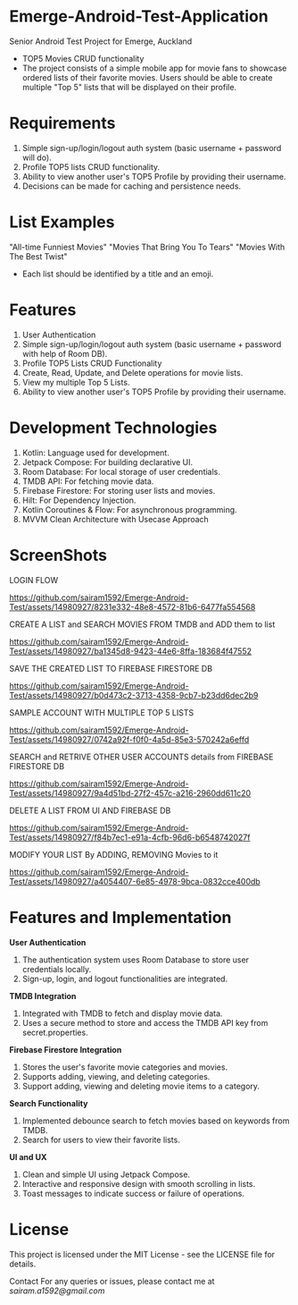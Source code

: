 # Emerge-Android-Test-Application
Senior Android Test Project for Emerge, Auckland
- TOP5 Movies CRUD functionality
- The project consists of a simple mobile app for movie fans to showcase ordered lists of their favorite movies. Users should be able to create multiple "Top 5" lists that will be displayed on their profile.

# Requirements
1. Simple sign-up/login/logout auth system (basic username + password will do).
2. Profile TOP5 lists CRUD functionality.
3. Ability to view another user's TOP5 Profile by providing their username.
4. Decisions can be made for caching and persistence needs.

# List Examples
"All-time Funniest Movies"
"Movies That Bring You To Tears"
"Movies With The Best Twist"
- Each list should be identified by a title and an emoji.

# Features
1. User Authentication
2. Simple sign-up/login/logout auth system (basic username + password with help of Room DB).
3. Profile TOP5 Lists CRUD Functionality
4. Create, Read, Update, and Delete operations for movie lists.
5. View my multiple Top 5 Lists.
6. Ability to view another user's TOP5 Profile by providing their username.

# Development Technologies
1. Kotlin: Language used for development.
2. Jetpack Compose: For building declarative UI.
3. Room Database: For local storage of user credentials.
4. TMDB API: For fetching movie data.
5. Firebase Firestore: For storing user lists and movies.
6. Hilt: For Dependency Injection.
7. Kotlin Coroutines & Flow: For asynchronous programming.
8. MVVM Clean Architecture with Usecase Approach

# ScreenShots

LOGIN FLOW

https://github.com/sairam1592/Emerge-Android-Test/assets/14980927/8231e332-48e8-4572-81b6-6477fa554568


CREATE A LIST and SEARCH MOVIES FROM TMDB and ADD them to list

https://github.com/sairam1592/Emerge-Android-Test/assets/14980927/ba1345d8-9423-44e6-8ffa-183684f47552


SAVE THE CREATED LIST TO FIREBASE FIRESTORE DB

https://github.com/sairam1592/Emerge-Android-Test/assets/14980927/b0d473c2-3713-4358-9cb7-b23dd6dec2b9


SAMPLE ACCOUNT WITH MULTIPLE TOP 5 LISTS

https://github.com/sairam1592/Emerge-Android-Test/assets/14980927/0742a92f-f0f0-4a5d-85e3-570242a6effd


SEARCH and RETRIVE OTHER USER ACCOUNTS details from FIREBASE FIRESTORE DB

https://github.com/sairam1592/Emerge-Android-Test/assets/14980927/9a4d51bd-27f2-457c-a216-2960dd611c20


DELETE A LIST FROM UI AND FIREBASE DB

https://github.com/sairam1592/Emerge-Android-Test/assets/14980927/f84b7ec1-e91a-4cfb-96d6-b6548742027f


MODIFY YOUR LIST By ADDING, REMOVING Movies to it

https://github.com/sairam1592/Emerge-Android-Test/assets/14980927/a4054407-6e85-4978-9bca-0832cce400db



# Features and Implementation

**User Authentication**
1. The authentication system uses Room Database to store user credentials locally.
2. Sign-up, login, and logout functionalities are integrated.

**TMDB Integration**
1. Integrated with TMDB to fetch and display movie data.
2. Uses a secure method to store and access the TMDB API key from secret.properties.

**Firebase Firestore Integration**
1. Stores the user's favorite movie categories and movies.
2. Supports adding, viewing, and deleting categories.
3. Support adding, viewing and deleting movie items to a category.

**Search Functionality**
1. Implemented debounce search to fetch movies based on keywords from TMDB.
2. Search for users to view their favorite lists.

**UI and UX**
1. Clean and simple UI using Jetpack Compose.
2. Interactive and responsive design with smooth scrolling in lists.
3. Toast messages to indicate success or failure of operations.

# License
This project is licensed under the MIT License - see the LICENSE file for details.

Contact
For any queries or issues, please contact me at _sairam.a1592@gmail.com_


